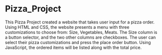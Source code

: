 # Pizza_Project

This Pizza Project created a website that takes user input for a pizza order. Using HTML and CSS, the website presents a menu with three customizations to choose from: Size, Vegetables, Meats. The Size column is a button selector, and the two other columns are checkboxes. The user can select their pizza customizations and press the place order button. Using JavaScript, the ordered items will be listed along with the total price. 
